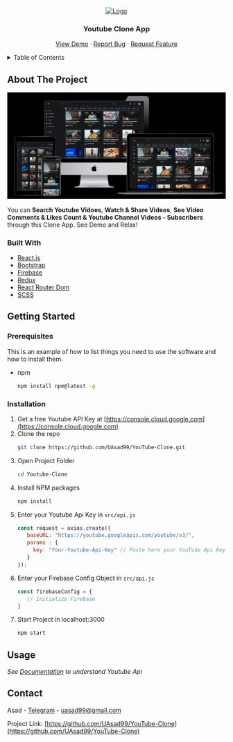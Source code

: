 <div align="center">
  <a href="https://github.com/othneildrew/Best-README-Template">
    <img src="http://pngimg.com/uploads/youtube/youtube_PNG2.png" alt="Logo" width="110" height="80">
  </a>

  <h3 align="center">Youtube Clone App</h3>

  <p align="center">
    <a href="https://you-tube-theone.web.app/">View Demo</a>
    ·
    <a href="https://github.com/UAsad99/YouTube-Clone/issues">Report Bug</a>
    ·
    <a href="https://github.com/UAsad99/YouTube-Clone/issues">Request Feature</a>
  </p>
</div>

<!-- TABLE OF CONTENTS -->
<details>
  <summary>Table of Contents</summary>
  <ol>
    <li>
      <a href="#about-the-project">About The Project</a>
      <ul>
        <li><a href="#built-with">Built With</a></li>
      </ul>
    </li>
    <li>
      <a href="#getting-started">Getting Started</a>
      <ul>
        <li><a href="#prerequisites">Prerequisites</a></li>
        <li><a href="#installation">Installation</a></li>
      </ul>
    </li>
    <li><a href="#usage">Usage</a></li>
    <li><a href="#contact">Contact</a></li>
  </ol>
</details>

<!-- ABOUT THE PROJECT -->
## About The Project

<img alt="Project Overview" src="src/utils/youtube-clone.png" />

You can <b>Search Youtube Vidoes</b>, <b>Watch & Share Videos</b>, <b>See Video Comments & Likes Count & Youtube Channel Videos - Subscribers</b> through this Clone App.
See Demo and Relax!

### Built With

* [React.js](https://reactjs.org/)
* [Bootstrap](https://getbootstrap.com)
* [Firebase](https://firebase.google.com)
* [Redux](https://redux.js.org/)
* [React Router Dom](https://reactrouter.com)
* [SCSS](https://sass-lang.com/)

<!-- GETTING STARTED -->
## Getting Started

### Prerequisites

This is an example of how to list things you need to use the software and how to install them.
* npm
  ```sh
  npm install npm@latest -g
  ```

### Installation

1. Get a free Youtube API Key at [https://console.cloud.google.com](https://console.cloud.google.com)
2. Clone the repo
   ```sh
   git clone https://github.com/UAsad99/YouTube-Clone.git
   ```
3. Open Project Folder
   ```sh
   cd Youtube-Clone
   ```
4. Install NPM packages
   ```sh
   npm install
   ```
5. Enter your Youtube Api Key in `src/api.js`
   ```js
   const request = axios.create({
      baseURL: "https://youtube.googleapis.com/youtube/v3/",
      params : {
        key: "Your-Youtube-Api-Key" // Paste here your YouTube Api Key
      }
   });
   ```
6. Enter your Firebase Config Object in `src/api.js`
   ```js
   const firebaseConfig = {
      // Initialize Firebase
   }
   ```
7. Start Project in localhost:3000
    ```sh
    npm start
   ```

<!-- USAGE EXAMPLES -->
## Usage

_See [Documentation](https://developers.google.com/youtube) to understand Youtube Api_

<!-- CONTACT -->
## Contact

Asad - [Telegram](https://t.me/ua_tm) - uasad99@gmail.com

Project Link: [https://github.com/UAsad99/YouTube-Clone](https://github.com/UAsad99/YouTube-Clone)
